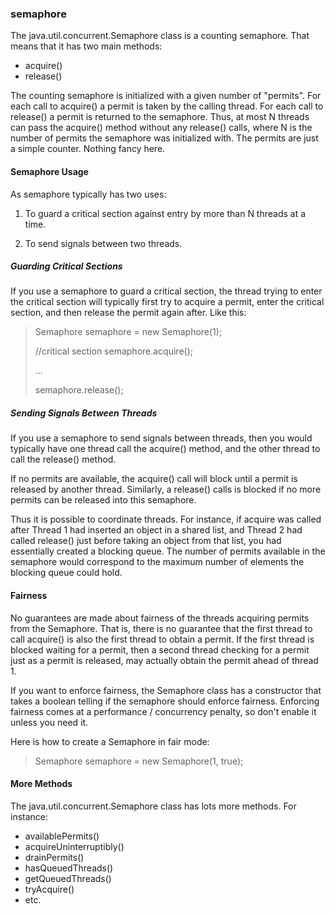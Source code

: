 ### semaphore

The java.util.concurrent.Semaphore class is a counting semaphore. That means that it has two main methods:

- acquire()
- release()

The counting semaphore is initialized with a given number of "permits". For each call to acquire() a permit is taken by the calling thread. For each call to release() a permit is returned to the semaphore. Thus, at most N threads can pass the acquire() method without any release() calls, where N is the number of permits the semaphore was initialized with. The permits are just a simple counter. Nothing fancy here.

#### Semaphore Usage

As semaphore typically has two uses:

1. To guard a critical section against entry by more than N threads at a time.

2. To send signals between two threads.

##### Guarding Critical Sections

If you use a semaphore to guard a critical section, the thread trying to enter the critical section will typically first try to acquire a permit, enter the critical section, and then release the permit again after. Like this:

> Semaphore semaphore = new Semaphore(1);
> 
> //critical section
> semaphore.acquire();
> 
> ...
> 
> semaphore.release();

##### Sending Signals Between Threads

If you use a semaphore to send signals between threads, then you would typically have one thread call the acquire() method, and the other thread to call the release() method.

If no permits are available, the acquire() call will block until a permit is released by another thread. Similarly, a release() calls is blocked if no more permits can be released into this semaphore.

Thus it is possible to coordinate threads. For instance, if acquire was called after Thread 1 had inserted an object in a shared list, and Thread 2 had called release() just before taking an object from that list, you had essentially created a blocking queue. The number of permits available in the semaphore would correspond to the maximum number of elements the blocking queue could hold.

#### Fairness

No guarantees are made about fairness of the threads acquiring permits from the Semaphore. That is, there is no guarantee that the first thread to call acquire() is also the first thread to obtain a permit. If the first thread is blocked waiting for a permit, then a second thread checking for a permit just as a permit is released, may actually obtain the permit ahead of thread 1.

If you want to enforce fairness, the Semaphore class has a constructor that takes a boolean telling if the semaphore should enforce fairness. Enforcing fairness comes at a performance / concurrency penalty, so don't enable it unless you need it.

Here is how to create a Semaphore in fair mode:

> Semaphore semaphore = new Semaphore(1, true);

#### More Methods

The java.util.concurrent.Semaphore class has lots more methods. For instance:

- availablePermits()
- acquireUninterruptibly()
- drainPermits()
- hasQueuedThreads()
- getQueuedThreads()
- tryAcquire()
- etc.
